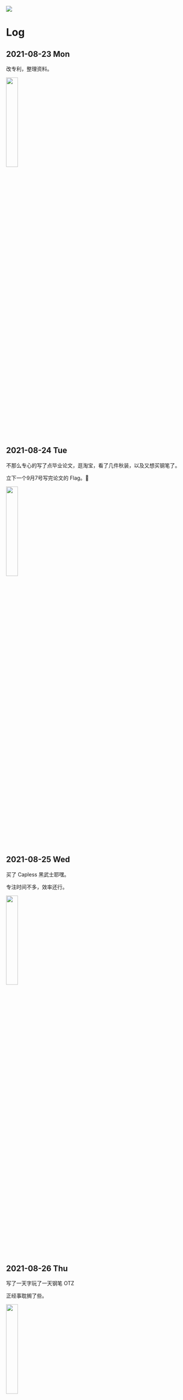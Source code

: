 ![](/Focus/picture/focus.svg)

# Log

## 2021-08-23 Mon

改专利，整理资料。

<img src="/Focus/picture/0823.jpg" width="25%">

## 2021-08-24 Tue

不那么专心的写了点毕业论文，逛淘宝，看了几件秋装，以及又想买钢笔了。

立下一个9月7号写完论文的 Flag。🚩

<img src="/Focus/picture/0824.jpg" width="25%">

## 2021-08-25 Wed

买了 Capless 黑武士耶嘿。

专注时间不多，效率还行。

<img src="/Focus/picture/0825.jpg" width="25%">

## 2021-08-26 Thu

写了一天字玩了一天钢笔 OTZ

正经事耽搁了些。

<img src="/Focus/picture/0826.jpg" width="25%">

## 2021-08-27 Fri

写论文，画思维导图理清思路，XMind 真好用 👍

<img src="/Focus/picture/0827.jpg" width="25%">

## 2021-08-28 Sat

写论文。

<img src="/Focus/picture/0828.jpg" width="25%">

## 2021-08-29 Sun

没有专注，啥也没干的一天。

## 2021-08-30 Mon

专注看小说，嘿嘿。

不过老王发话要14号看初稿了。

## 2021-08-31 Tue

八月拜拜。

看小说。

## 2021-09-01 Wed

学院发通知要 9 月 15 号论文初审，老王说下周二给他看论文，冲啦。

<img src="/Focus/picture/0901.jpg" width="25%">

## 2021-09-02 Thu

今天进度喜人，果然 DDL 才是第一生产力，嘿嘿。

<img src="/Focus/picture/0902.jpg" width="25%">

## 2021-09-03 Fri

海星。

<img src="/Focus/picture/0903.jpg" width="25%">

## 2021-09-04 Sat

可以，人为什么要写论文。

<img src="/Focus/picture/0904.jpg" width="25%">

## 2021-09-05 Sun

初稿终于快完事了！今天冲冲冲！🆙

<img src="/Focus/picture/0905.jpg" width="25%">

## 2021-09-06 Mon

好，快了。

<img src="/Focus/picture/0906.jpg" width="25%">

## 2021-09-07 Tue

熬了个通宵，8点搞完睡觉了QAQ。

<img src="/Focus/picture/0907.jpg" width="25%">

## 2021-09-08 Wed

小胡来找我玩了耶嘿！

## 2021-09-09 Thu

<img src="/Focus/picture/0909.jpg" width="25%">

看了两部电影：
- Good Will Hunting
- 杀人回忆

Will 帅哭我了，太有魅力了！

以及马特达蒙和小李子真的没有什么血缘关系吗。

明年入职前想把 Top250 看完 🎁

## 2021-09-10 Fri

又看了两部电影：
- 怪兽电力公司
- Gattaca

## 2021-09-11 Sat

- 追随 Following
- 惊魂记 Psycho

## 2021-09-12 Sun

- 黑天鹅
- 窃听风暴
- 肖申克的救赎 2

## 2021-09-13 Mon

<img src="/Focus/picture/0913.jpg" width="25%">

电影

- 辩护人
- 猫鼠游戏 2

稍微改了下论文
